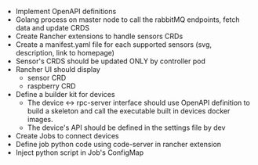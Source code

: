 - Implement OpenAPI definitions
- Golang process on master node to call the rabbitMQ endpoints, fetch data and update CRDS
- Create Rancher extensions to handle sensors CRDs
- Create a manifest.yaml file for each supported sensors (svg, description, link to homepage)
- Sensor's CRDS should be updated ONLY by controller pod
- Rancher UI should display
  - sensor CRD
  - raspberry CRD
- Define a builder kit for devices
  - The device <-> rpc-server interface should use OpenAPI definition to build a skeleton and call the executable built in devices docker images.
  - The device's API should be defined in the settings file by dev
- Create Jobs to connect devices
- Define job python code using code-server in rancher extension 
- Inject python script in Job's ConfigMap